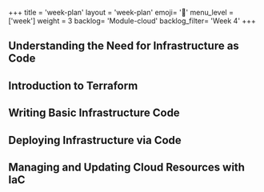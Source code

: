 +++
title = 'week-plan'
layout = 'week-plan'
emoji= '📝'
menu_level = ['week']
weight = 3
backlog= 'Module-cloud'
backlog_filter= 'Week 4'
+++

## Understanding the Need for Infrastructure as Code

## Introduction to Terraform

## Writing Basic Infrastructure Code

## Deploying Infrastructure via Code

## Managing and Updating Cloud Resources with IaC
